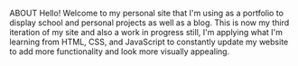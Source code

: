 ABOUT
Hello! Welcome to my personal site that I'm using as a portfolio to display
school and personal projects as well as a blog. This is now my third iteration
of my site and also a work in progress still, I'm applying what I'm learning from HTML,
CSS, and JavaScript to constantly update my website to add more functionality and look
more visually appealing. 
